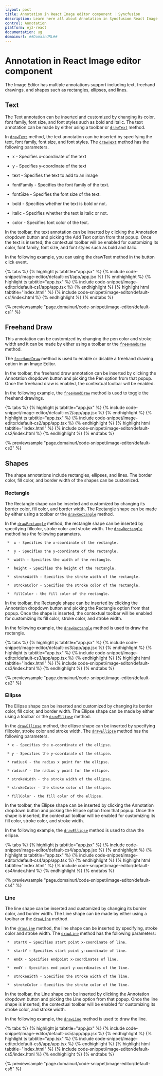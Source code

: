 ```yaml
---
layout: post
title: Annotation in React Image editor component | Syncfusion
description: Learn here all about Annotation in Syncfusion React Image editor component of Syncfusion Essential JS 2 and more.
control: Annotation 
platform: ej2-react
documentation: ug
domainurl: ##DomainURL##
---
```


# Annotation in React Image editor component

The Image Editor has multiple annotations support including text, freehand drawings, and shapes such as rectangles, ellipses, and lines.

## Text

The Text annotation can be inserted and customized by changing its color, font family, font size, and font styles such as bold and italic. The text annotation can be made by either using a toolbar or [`drawText`](https://ej2.syncfusion.com/react/documentation/api/image-editor/#drawtext) method.

In [`drawText`](https://ej2.syncfusion.com/react/documentation/api/image-editor/#drawtext) method, the text annotation can be inserted by specifying the text, font family, font size, and font styles. The [`drawText`](https://ej2.syncfusion.com/react/documentation/api/image-editor/#drawtext) method has the following parameters.

* x - Specifies x-coordinate of the text

* y - Specifies y-coordinate of the text

* text - Specifies the text to add to an image

* fontFamily - Specifies the font family of the text.

* fontSize - Specifies the font size of the text.

* bold - Specifies whether the text is bold or not.

* italic - Specifies whether the text is italic or not.

* color - Specifies font color of the text.

In the toolbar, the text annotation can be inserted by clicking the Annotation dropdown button and picking the Add Text option from that popup. Once the text is inserted, the contextual toolbar will be enabled for customizing its color, font family, font size, and font styles such as bold and italic.

In the following example, you can using the drawText method in the button click event.

{% tabs %}
{% highlight js tabtitle="app.jsx" %}
{% include code-snippet/image-editor/default-cs1/app/app.jsx %}
{% endhighlight %}
{% highlight ts tabtitle="app.tsx" %}
{% include code-snippet/image-editor/default-cs1/app/app.tsx %}
{% endhighlight %}
{% highlight html tabtitle="index.html" %}
{% include code-snippet/image-editor/default-cs1/index.html %}
{% endhighlight %}
{% endtabs %}
        
{% previewsample "page.domainurl/code-snippet/image-editor/default-cs1" %}

## Freehand Draw

This annotation can be customized by changing the pen color and stroke width and it can be made by either using a toolbar or the [`freeHandDraw`](https://ej2.syncfusion.com/react/documentation/api/image-editor/#freehanddraw) method.

The [`freeHandDraw`](https://ej2.syncfusion.com/react/documentation/api/image-editor/#freehanddraw) method is used to enable or disable a freehand drawing option in an Image Editor.

In the toolbar, the freehand draw annotation can be inserted by clicking the Annotation dropdown button and picking the Pen option from that popup. Once the freehand draw is enabled, the contextual toolbar will be enabled.

In the following example, the [`freeHandDraw`](https://ej2.syncfusion.com/react/documentation/api/image-editor/#freehanddraw) method is used to toggle the freehand drawings.

{% tabs %}
{% highlight js tabtitle="app.jsx" %}
{% include code-snippet/image-editor/default-cs2/app/app.jsx %}
{% endhighlight %}
{% highlight ts tabtitle="app.tsx" %}
{% include code-snippet/image-editor/default-cs2/app/app.tsx %}
{% endhighlight %}
{% highlight html tabtitle="index.html" %}
{% include code-snippet/image-editor/default-cs2/index.html %}
{% endhighlight %}
{% endtabs %}
        
{% previewsample "page.domainurl/code-snippet/image-editor/default-cs2" %}

## Shapes

The shape annotations include rectangles, ellipses, and lines. The border color, fill color, and border width of the shapes can be customized.

### Rectangle

The Rectangle shape can be inserted and customized by changing its border color, fill color, and border width. The Rectangle shape can be made by either using a toolbar or the [`drawRectangle`](https://ej2.syncfusion.com/react/documentation/api/image-editor/#drawrectangle) method.

In the [`drawRectangle`](https://ej2.syncfusion.com/react/documentation/api/image-editor/#drawrectangle) method, the rectangle shape can be inserted by specifying fillcolor, stroke color and stroke width. The [`drawRectangle`](https://ej2.syncfusion.com/react/documentation/api/image-editor/#drawrectangle) method has the following parameters.

     *  x - Specifies the x-coordinate of the rectangle.

     *  y - Specifies the y-coordinate of the rectangle.

     *  width - Specifies the width of the rectangle.

     *  height - Specifies the height of the rectangle.

     *  strokeWidth - Specifies the stroke width of the rectangle.

     *  strokeColor - Specifies the stroke color of the rectangle.

     *  fillColor - the fill color of the rectangle.

In the toolbar, the Rectangle shape can be inserted by clicking the Annotation dropdown button and picking the Rectangle option from that popup. Once the shape is inserted, the contextual toolbar will be enabled for customizing its fill color, stroke color, and stroke width.

In the following example, the [`drawRectangle`](https://ej2.syncfusion.com/react/documentation/api/image-editor/#drawrectangle) method is used to draw the rectangle.

{% tabs %}
{% highlight js tabtitle="app.jsx" %}
{% include code-snippet/image-editor/default-cs3/app/app.jsx %}
{% endhighlight %}
{% highlight ts tabtitle="app.tsx" %}
{% include code-snippet/image-editor/default-cs3/app/app.tsx %}
{% endhighlight %}
{% highlight html tabtitle="index.html" %}
{% include code-snippet/image-editor/default-cs3/index.html %}
{% endhighlight %}
{% endtabs %}
        
{% previewsample "page.domainurl/code-snippet/image-editor/default-cs3" %}

### Ellipse

The Ellipse shape can be inserted and customized by changing its border color, fill color, and border width. The Ellipse shape can be made by either using a toolbar or the [`drawEllipse`](https://ej2.syncfusion.com/react/documentation/api/image-editor/#drawellipse) method.

In the [`drawEllipse`](https://ej2.syncfusion.com/react/documentation/api/image-editor/#drawellipse) method, the ellipse shape can be inserted by specifying fillcolor, stroke color and stroke width. The [`drawEllipse`](https://ej2.syncfusion.com/react/documentation/api/image-editor/#drawellipse) method has the following parameters.

     * x - Specifies the x-coordinate of the ellipse.

     * y - Specifies the y-coordinate of the ellipse.

     * radiusX - the radius x point for the ellipse.

     * radiusY - the radius y point for the ellipse.

     * strokeWidth - the stroke width of the ellipse.

     * strokeColor - the stroke color of the ellipse.

     * fillColor - the fill color of the ellipse.

In the toolbar, the Ellipse shape can be inserted by clicking the Annotation dropdown button and picking the Ellipse option from that popup. Once the shape is inserted, the contextual toolbar will be enabled for customizing its fill color, stroke color, and stroke width.

In the following example, the [`drawEllipse`](https://ej2.syncfusion.com/react/documentation/api/image-editor/#drawellipse) method is used to draw the ellipse.

{% tabs %}
{% highlight js tabtitle="app.jsx" %}
{% include code-snippet/image-editor/default-cs4/app/app.jsx %}
{% endhighlight %}
{% highlight ts tabtitle="app.tsx" %}
{% include code-snippet/image-editor/default-cs4/app/app.tsx %}
{% endhighlight %}
{% highlight html tabtitle="index.html" %}
{% include code-snippet/image-editor/default-cs4/index.html %}
{% endhighlight %}
{% endtabs %}
        
{% previewsample "page.domainurl/code-snippet/image-editor/default-cs4" %}

### Line

The line shape can be inserted and customized by changing its border color, and border width. The Line shape can be made by either using a toolbar or the [`drawLine`](https://ej2.syncfusion.com/react/documentation/api/image-editor/#drawline) method.

In the [`drawLine`](https://ej2.syncfusion.com/react/documentation/api/image-editor/#drawline) method, the line shape can be inserted by specifying, stroke color and stroke width. The [`drawLine`](https://ej2.syncfusion.com/react/documentation/api/image-editor/#drawline) method has the following parameters:

     *  startX – Specifies start point x-coordinate of line.

     *  startY – Specifies start point y-coordinate of line.

     *  endX - Specifies endpoint x-coordinates of line.

     *  endY - Specifies end point y-coordinates of the line.

     *  strokeWidth - Specifies the stroke width of the line.

     *  strokeColor - Specifies the stroke color of the line.

In the toolbar, the Line shape can be inserted by clicking the Annotation dropdown button and picking the Line option from that popup. Once the line shape is inserted, the contextual toolbar will be enabled for customizing its stroke color, and stroke width.

In the following example, the [`drawLine`](https://ej2.syncfusion.com/react/documentation/api/image-editor/#drawline) method is used to draw the line.

{% tabs %}
{% highlight js tabtitle="app.jsx" %}
{% include code-snippet/image-editor/default-cs5/app/app.jsx %}
{% endhighlight %}
{% highlight ts tabtitle="app.tsx" %}
{% include code-snippet/image-editor/default-cs5/app/app.tsx %}
{% endhighlight %}
{% highlight html tabtitle="index.html" %}
{% include code-snippet/image-editor/default-cs5/index.html %}
{% endhighlight %}
{% endtabs %}
        
{% previewsample "page.domainurl/code-snippet/image-editor/default-cs5" %}
